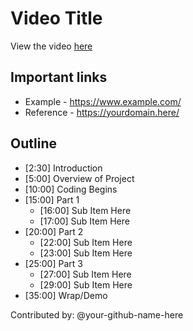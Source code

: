 # Video Title

View the video [here](https://www.youtube.com/watch?v=video-id-here)

## Important links

* Example - https://www.example.com/
* Reference - https://yourdomain.here/

## Outline

* [2:30] Introduction
* [5:00] Overview of Project
* [10:00] Coding Begins
* [15:00] Part 1
  * [16:00] Sub Item Here
  * [17:00] Sub Item Here
* [20:00] Part 2
  * [22:00] Sub Item Here
  * [23:00] Sub Item Here
* [25:00] Part 3
  * [27:00] Sub Item Here
  * [29:00] Sub Item Here
* [35:00] Wrap/Demo

Contributed by: @your-github-name-here

